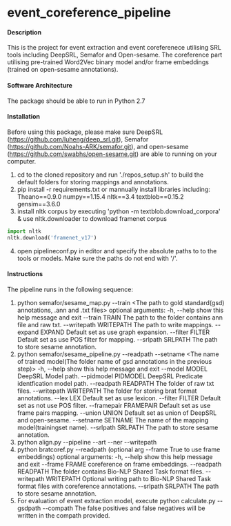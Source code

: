 # event_coreference_pipeline

#### Description
This is the project for event extraction and event coreferenece utilising SRL tools including DeepSRL, Semafor and Open-sesame. The coreference part utilising pre-trained Word2Vec binary model and/or frame embeddings (trained on open-sesame annotations).

#### Software Architecture
The package should be able to run in Python 2.7

#### Installation
Before using this package, please make sure DeepSRL (https://github.com/luheng/deep_srl.git), Semafor (https://github.com/Noahs-ARK/semafor.git), and open-sesame (https://github.com/swabhs/open-sesame.git) are able to running on your computer. 
1. cd to the cloned repository and run './repos_setup.sh' to build the default folders for storing mappings and annotations.
2. pip install -r requirements.txt or mannually install libraries including:
	Theano==0.9.0
	numpy==1.15.4
	nltk==3.4
	textblob==0.15.2
	gensim==3.6.0
3. install nltk corpus by executing 'python -m textblob.download_corpora' & use nltk.downloader to download framenet corpus 
```python
import nltk 
nltk.download('framenet_v17')
```
4. open pipelineconf.py in editor and specify the absolute paths to to the tools or models. Make sure the paths do not end with '/'.

#### Instructions
The pipeline runs in the following sequence:
1. python semafor/sesame_map.py --train <The path to gold standard(gsd) annotations, .ann and .txt files>
	optional arguments:
    -h, --help            show this help message and exit
    --train TRAIN         The path to the folder contains ann file and raw txt.
    --writepath WRITEPATH
                        The path to write mappings.
    --expand EXPAND       Default set as use graph expansion.
    --filter FILTER       Default set as use POS filter for mapping.
    --srlpath SRLPATH     The path to store sesame annotation.
2. python semafor/sesame_pipeline.py --readpath <The path of raw txt files> --setname <The name of trained model(The folder name of gsd annotations in the previous step)>
	 -h, --help            show this help message and exit
    --model MODEL         DeepSRL Model path.
    --pidmodel PIDMODEL   DeepSRL Predicate identfication model path.
    --readpath READPATH   The folder of raw txt files.
    --writepath WRITEPATH
                        The folder for storing brat format annotations.
    --lex LEX             Default set as use lexicon.
    --filter FILTER       Default set as not use POS filter.
    --framepair FRAMEPAIR
                        Default set as use frame pairs mapping.
    --union UNION         Default set as union of DeepSRL and open-sesame.
    --setname SETNAME     The name of the mapping model(trainingset name).
    --srlpath SRLPATH     The path to store sesame annotation.
3. python align.py --pipeline <The path to pipeline results> --art <The path to attribution results> --ner <The path to NER results> --writepath <The path to write aligned results>
4. python bratcoref.py --readpath <The path to pipeline results> (optional arg --frame True to use frame embeddings)
	optional arguments:
    -h, --help            show this help message and exit
    --frame FRAME         coreference on frame embeddings.
    --readpath READPATH   The folder contains Bio-NLP Shared Task format files.
    --writepath WRITEPATH
                        Optional writing path to Bio-NLP Shared Task format
                        files with coreference annotations.
    --srlpath SRLPATH     The path to store sesame annotation.
5. For evaluation of event extraction model, execute python calculate.py --gsdpath <The path to gsd annotations> --compath <The path to pipeline results>
	The false positives and false negatives will be written in the compath provided.
